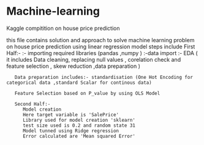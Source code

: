 # Machine-learning

Kaggle compitition on house price prediction 

  this file contains solution and approach to solve machine learning problem on house price prediction using linear regression model 
       steps include
       First Half:-
       :- importing required libraries (pandas ,numpy )
       :-data import 
       :- EDA ( it includes Data cleaning, replacing null values , corelation check and feature selection , skew reduction ,data preparation )
       
       Data preparation includes:- standardisation (One Hot Encoding for categorical data ,standard Scalar for continous data)
       
       Feature Selection based on P_value by using OLS Model
       
       Second Half:-
          Model creation 
          Here target variable is 'SalePrice'
          Library used for model creation 'sklearn'
          test size used is 0.2 and random state 31
          Model tunned using Ridge regression
          Error calculated are 'Mean squared Error'
                                  
